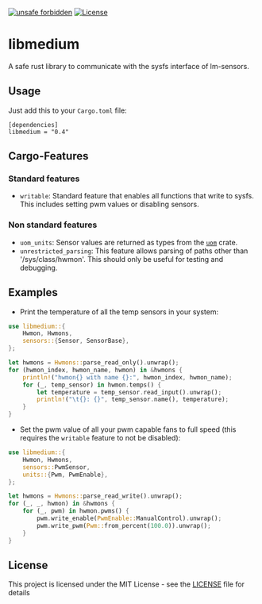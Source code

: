 [![unsafe forbidden](https://img.shields.io/badge/unsafe-forbidden-success.svg)](https://github.com/rust-secure-code/safety-dance/)
[![License](https://img.shields.io/badge/license-MIT-blue.svg)](https://raw.githubusercontent.com/onur/cargo-license/master/LICENSE)

# libmedium
A safe rust library to communicate with the sysfs interface of lm-sensors.

## Usage

Just add this to your `Cargo.toml` file:

```
[dependencies]
libmedium = "0.4"
```

## Cargo-Features

### Standard features

* `writable`: Standard feature that enables all functions that write to sysfs. This includes setting pwm values or disabling sensors.

### Non standard features

* `uom_units`: Sensor values are returned as types from the [`uom`](https://crates.io/crates/uom) crate.
* `unrestricted_parsing`: This feature allows parsing of paths other than '/sys/class/hwmon'. This should only be useful for testing and debugging.

## Examples

* Print the temperature of all the temp sensors in your system:

```rust
use libmedium::{
    Hwmon, Hwmons,
    sensors::{Sensor, SensorBase},
};

let hwmons = Hwmons::parse_read_only().unwrap();
for (hwmon_index, hwmon_name, hwmon) in &hwmons {
    println!("hwmon{} with name {}:", hwmon_index, hwmon_name);
    for (_, temp_sensor) in hwmon.temps() {
        let temperature = temp_sensor.read_input().unwrap();
        println!("\t{}: {}", temp_sensor.name(), temperature);
    }
}
```

* Set the pwm value of all your pwm capable fans to full speed (this requires the `writable` feature to not be disabled):

```rust
use libmedium::{
    Hwmon, Hwmons,
    sensors::PwmSensor,
    units::{Pwm, PwmEnable},
};

let hwmons = Hwmons::parse_read_write().unwrap();
for (_, _, hwmon) in &hwmons {
    for (_, pwm) in hwmon.pwms() {
        pwm.write_enable(PwmEnable::ManualControl).unwrap();
        pwm.write_pwm(Pwm::from_percent(100.0)).unwrap();
    }
}
```

## License

This project is licensed under the MIT License - see the [LICENSE](LICENSE) file for details

